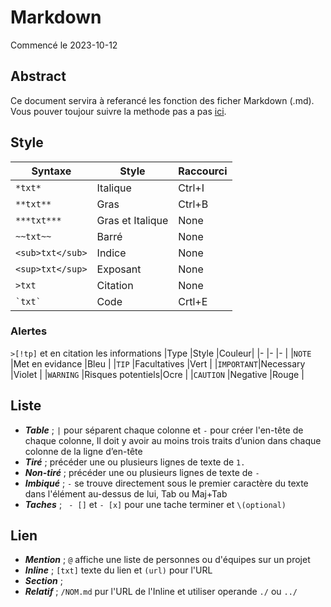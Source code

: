 # Markdown
Commencé le 2023-10-12
## Abstract
Ce document servira à referancé les fonction des ficher Markdown (.md).
Vous pouver toujour suivre la methode pas a pas [ici](https://github.com/skills/communicate-using-markdown).
## Style
|Syntaxe         |Style           |Raccourci|
|-               |-               |-|
|`*txt*`         |Italique        |Ctrl+I|
|`**txt**`       |Gras            |Ctrl+B|
|`***txt***`     |Gras et Italique|None|
|`~~txt~~`       |Barré           |None|
|`<sub>txt</sub>`|Indice          |None|
|`<sup>txt</sup>`|Exposant        |None|
|`>txt`          |Citation        |None|
|``` `txt` ```   |Code            |Crtl+E|
### Alertes
`>[!tp]` et en citation les informations
|Type       |Style             |Couleur|
|-          |-                 |-      |
|`NOTE`     |Met en evidance   |Bleu   |
|`TIP`      |Facultatives      |Vert   |
|`IMPORTANT`|Necessary         |Violet |
|`WARNING`  |Risques potentiels|Ocre   |
|`CAUTION`  |Negative          |Rouge  |
## Liste
- ***Table*** ; `|` pour séparent chaque colonne et `-` pour créer l'en-tête de chaque colonne, Il doit y avoir au moins trois traits d’union dans chaque colonne de la ligne d’en-tête
- ***Tiré*** ; précéder une ou plusieurs lignes de texte de `1.`
- ***Non-tiré*** ; précéder une ou plusieurs lignes de texte de `-`
- ***Imbiqué*** ; `-` se trouve directement sous le premier caractère du texte dans l'élément au-dessus de lui, Tab ou Maj+Tab
- ***Taches*** ; ` - []` et `- [x]` pour une tache terminer et `\(optional)`
## Lien
- ***Mention*** ; `@` affiche une liste de personnes ou d'équipes sur un projet
- ***Inline*** ; `[txt]` texte du lien et `(url)` pour l'URL
- ***Section*** ;
- ***Relatif*** ; `/NOM.md` pur l'URL de l'Inline et utiliser operande `./` ou `../`
